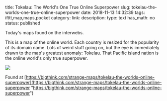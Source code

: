 title: Tokelau: The World's One True Online Superpower
slug: tokelau-the-worlds-one-true-online-superpower
date: 2018-11-13 14:32:39
tags: ifttt,map,maps,pocket
category: 
link: 
description: 
type: text
has_math: no
status: published

Today's maps found on the interwebs. 

This is a map of the online world. Each country is resized for the popularity of its domain name. Lots of weird stuff going on, but the eye is immediately drawn to the map's greatest anomaly: Tokelau. That Pacific island nation is the online world's only true superpower.  

![](https://bigthink.com/wp-content/uploads/2016/03/18406015.jpg?fit=1200,675)  


Found at [https://bigthink.com/strange-maps/tokelau-the-worlds-online-superpower](https://bigthink.com/strange-maps/tokelau-the-worlds-online-superpower "https://bigthink.com/strange-maps/tokelau-the-worlds-online-superpower")



